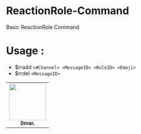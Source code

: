 #  ReactionRole-Command
Basic ReactionRole Command

# Usage :
* $rradd `<#Channel> <MessageID> <RoleID> <Emoji>`
* $rrdel `<MessageID>`

<table>
  <tr>
     <td align="center"><a href="https://github.com/MeDmar950"><img src="https://cdn.discordapp.com/avatars/599351862692544532/89ef6d6c0750823f7a4b2ae5d771fbaf.png?size=1024" width="100px;" alt=""/><br /><sub><b>Dmar.</b></sub></a><br /><a href="https://github.com/MeDmar950" title="Developer"></a></td>
 </tr>
 </table>
